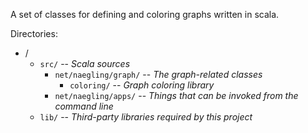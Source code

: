 A set of classes for defining and coloring graphs written in scala.

Directories:

- /
    + `src/` -- _Scala sources_
        * `net/naegling/graph/` -- _The graph-related classes_
            - `coloring/` -- _Graph coloring library_
        * `net/naegling/apps/` -- _Things that can be invoked from the command line_
    + `lib/` -- _Third-party libraries required by this project_
